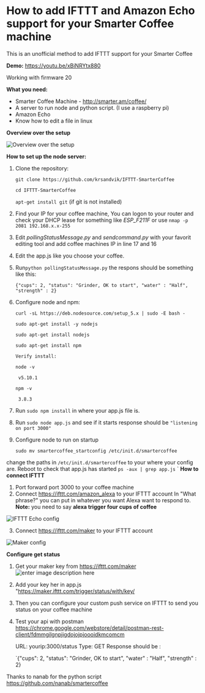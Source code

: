 # How to add IFTTT and Amazon Echo support for your Smarter Coffee machine 

This is an unofficial method to add IFTTT support for your Smarter Coffee 

**Demo:** https://youtu.be/xBiNRYtx880

Working with firmware 20 

**What you need:** 

 - Smarter Coffee Machine - http://smarter.am/coffee/  
 - A server to run node and python script. (I use a raspberry pi) 
 - Amazon Echo 
 - Know how to edit a file in linux

**Overview over the setup**

![Overview over the setup](https://lh3.googleusercontent.com/6hHJHuASlAYxphCfqVQxnh36pUBwgA0XO4cKyam4ej2dEqQ7PahzrJ5KnL4sVbECcZXp9w=s0 "Overview over the setup")


**How to set up the node server:** 

 1. Clone the repository: 

      `git clone https://github.com/krsandvik/IFTTT-SmarterCoffee`
      
      `cd IFTTT-SmarterCoffee` 
      
      `apt-get install git` (if git is not installed) 

 2. Find your IP for your coffee machine, You can logon to your router
    and check your DHCP lease for something like *ESP_F211F* or use `nmap -p 2081 192.168.x.x-255`
 3. Edit *pollingStatusMessage.py* and *sendcommand.py* with your favorit editing tool and add coffee machines IP in line 17 and 16
 4. Edit the app.js like you choose your coffee.   
 5. Run`python pollingStatusMessage.py` the respons should be something like this:
  

      `{"cups": 2, "status": "Grinder, OK to start", "water" : "Half",
        "strength" : 2}`

 6. Configure node and npm: 

	`curl -sL https://deb.nodesource.com/setup_5.x | sudo -E bash -`
	
	`sudo apt-get install -y nodejs`
	 
	`sudo apt-get install nodejs`
	
	`sudo apt-get install npm`
		
		Verify install:  
	
	 `node -v` 
	
		 v5.10.1
	
	 `npm -v` 
	
		 3.8.3

 
 7. Run `sudo npm install` in where your app.js file is.
 8. Run `sudo node app.js` and see if it starts response should be `"listening on port 3000"` 
 8. Configure node to run on startup 

     `sudo mv smartercoffee_startconfig /etc/init.d/smartercoffee`

 change the paths in `/etc/init.d/smartercoffee` to your where your config are. Reboot to check that app.js has started 
 `ps -aux | grep app.js`
 `
**How to connect IFTTT**

 1. Port forward port 3000 to your coffee machine 
 2. Connect https://ifttt.com/amazon_alexa to your IFTTT account 
 In "What phrase?" you can put in whatever you want Alexa want to respond to. **Note:** you need to say **alexa trigger four cups of coffee**
 
 ![IFTTT Echo config](https://lh3.googleusercontent.com/71PSx4gccBjrCd0o02bCMnaDjDFKelqnjZ3O3J-6gOgggqlUWipQV-4m8j8ngK3jQpNNEQ=s0 "Screen Shot 2016-04-16 at 00.33.35.png")
 
 3. Connect https://ifttt.com/maker to your IFTTT account 
 
 ![Maker config](https://lh3.googleusercontent.com/Zg4tWCDK54iiAa3t2nv2NaFxffiDgdCsvB3c4M88M_5_qEXdLqv-0E3t8x5mhR9elqoSDw=s0 "Screen Shot 2016-04-15 at 23.58.45.png")
 

 **Configure get status** 

 1. Get your maker key from https://ifttt.com/maker ![enter image description here](https://lh3.googleusercontent.com/70CAG8qZdisw5GCUs3EMekkqwugOjab8JMTa5lUbYytroAy1tjXQHHq6NMXvxz6P2QP4cw=s0 "Screen Shot 2016-04-16 at 12.53.54.png")
 2. Add your key her in app.js "https://maker.ifttt.com/trigger/status/with/key/
 3. Then you can configure your custom push service on IFTTT to send you status on your coffee machine 
 4. Test your api  with postman https://chrome.google.com/webstore/detail/postman-rest-client/fdmmgilgnpjigdojojpjoooidkmcomcm 

	URL: yourip:3000/status 
	Type: GET 
	Response should be :
	
	  `{"cups": 2, "status": "Grinder, OK to start", "water" : "Half",
	    "strength" : 2}

Thanks to nanab for the python script https://github.com/nanab/smartercoffee













